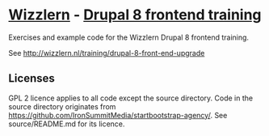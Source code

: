 # [Wizzlern](http://wizzlern.nl/) - [Drupal 8 frontend training](http://wizzlern.nl/training/drupal-8-front-end-upgrade)

Exercises and example code for the Wizzlern Drupal 8 frontend training.

See http://wizzlern.nl/training/drupal-8-front-end-upgrade

## Licenses
GPL 2 licence applies to all code except the source directory.
Code in the source directory originates from https://github.com/IronSummitMedia/startbootstrap-agency/. See source/README.md for its licence. 